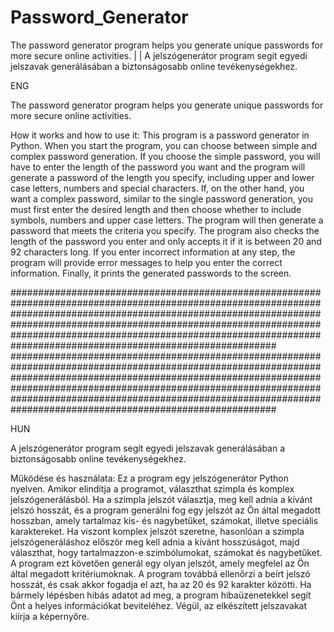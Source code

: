 # Password_Generator
The password generator program helps you generate unique passwords for more secure online activities. | | A jelszógenerátor program segít egyedi jelszavak generálásában a biztonságosabb online tevékenységekhez.


ENG

The password generator program helps you generate unique passwords for more secure online activities.

How it works and how to use it:
This program is a password generator in Python. When you start the program, you can choose between simple and complex password generation. If you choose the simple password, you will have to enter the length of the password you want and the program will generate a password of the length you specify, including upper and lower case letters, numbers and special characters.
If, on the other hand, you want a complex password, similar to the single password generation, you must first enter the desired length and then choose whether to include symbols, numbers and upper case letters. The program will then generate a password that meets the criteria you specify.
The program also checks the length of the password you enter and only accepts it if it is between 20 and 92 characters long. If you enter incorrect information at any step, the program will provide error messages to help you enter the correct information. Finally, it prints the generated passwords to the screen.

########################################################################################################################################################################################################################################################################################################################################
########################################################################################################################################################################################################################################################################################################################################

HUN

A jelszógenerátor program segít egyedi jelszavak generálásában a biztonságosabb online tevékenységekhez.

Működése és használata:
Ez a program egy jelszógenerátor Python nyelven. Amikor elindítja a programot, választhat szimpla és komplex jelszógenerálásból. Ha a szimpla jelszót választja, meg kell adnia a kívánt jelszó hosszát, és a program generálni fog egy jelszót az Ön által megadott hosszban, amely tartalmaz kis- és nagybetűket, számokat, illetve speciális karaktereket.
Ha viszont komplex jelszót szeretne, hasonlóan a szimpla jelszógeneráláshoz először meg kell adnia a kívánt hosszúságot, majd választhat, hogy tartalmazzon-e szimbólumokat, számokat és nagybetűket. A program ezt követően generál egy olyan jelszót, amely megfelel az Ön által megadott kritériumoknak.
A program továbbá ellenőrzi a beírt jelszó hosszát, és csak akkor fogadja el azt, ha az 20 és 92 karakter közötti. Ha bármely lépésben hibás adatot ad meg, a program hibaüzenetekkel segít Önt a helyes információkat beviteléhez. Végül, az elkészített jelszavakat kiírja a képernyőre.



